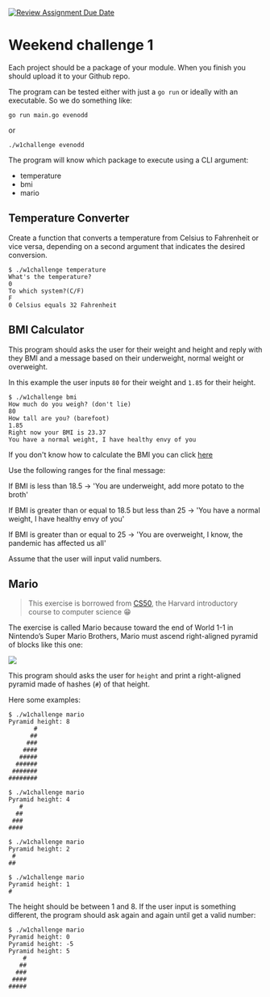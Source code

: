 [![Review Assignment Due Date](https://classroom.github.com/assets/deadline-readme-button-22041afd0340ce965d47ae6ef1cefeee28c7c493a6346c4f15d667ab976d596c.svg)](https://classroom.github.com/a/Cnet9Ax4)
# Weekend challenge 1

Each project should be a package of your module. When you finish you should upload it to your Github repo.

The program can be tested either with just a `go run` or ideally with an executable. So we do something like:

```shell
go run main.go evenodd
```

or

```shell
./w1challenge evenodd
```

The program will know which package to execute using a CLI argument:

- temperature
- bmi
- mario

## Temperature Converter

Create a function that converts a temperature from Celsius to Fahrenheit or vice versa, depending on a second argument that indicates the desired conversion.

```shell
$ ./w1challenge temperature
What's the temperature?
0
To which system?(C/F)
F
0 Celsius equals 32 Fahrenheit
```

## BMI Calculator

This program should asks the user for their weight and height and reply with they BMI and a message based on their underweight, normal weight or overweight.

In this example the user inputs `80` for their weight and `1.85` for their height.

```shell
$ ./w1challenge bmi
How much do you weigh? (don't lie)
80
How tall are you? (barefoot)
1.85
Right now your BMI is 23.37
You have a normal weight, I have healthy envy of you
```

If you don't know how to calculate the BMI you can click [here](http://letmegooglethat.com/?q=bmi+formula)

Use the following ranges for the final message:

If BMI is less than 18.5
-> 'You are underweight, add more potato to the broth'

If BMI is greater than or equal to 18.5 but less than 25
-> 'You have a normal weight, I have healthy envy of you'

If BMI is greater than or equal to 25
-> 'You are overweight, I know, the pandemic has affected us all'

Assume that the user will input valid numbers.

## Mario

> This exercise is borrowed from [CS50](https://cs50.harvard.edu/x/2020/), the Harvard introductory course to computer science 😁

The exercise is called Mario because toward the end of World 1-1 in Nintendo’s Super Mario Brothers, Mario must ascend right-aligned pyramid of blocks like this one:

![](https://cs50.harvard.edu/x/2020/psets/1/mario/less/pyramid.png)

This program should asks the user for `height` and print a right-aligned pyramid made of hashes (`#`) of that height.

Here some examples:

```
$ ./w1challenge mario
Pyramid height: 8
       #
      ##
     ###
    ####
   #####
  ######
 #######
########
```

```
$ ./w1challenge mario
Pyramid height: 4
   #
  ##
 ###
####
```

```
$ ./w1challenge mario
Pyramid height: 2
 #
##
```

```
$ ./w1challenge mario
Pyramid height: 1
#
```

The height should be between 1 and 8. If the user input is something different, the program should ask again and again until get a valid number:

```
$ ./w1challenge mario
Pyramid height: 0
Pyramid height: -5
Pyramid height: 5
    #
   ##
  ###
 ####
#####
```
